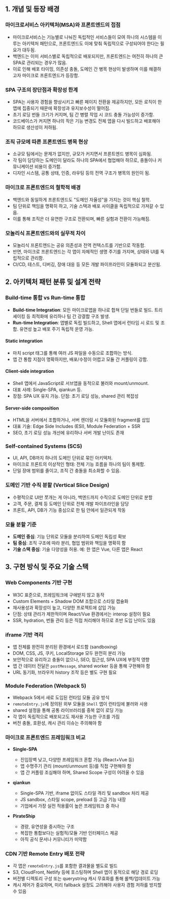## 1. 개념 및 등장 배경

### 마이크로서비스 아키텍처(MSA)와 프론트엔드의 접점

* 마이크로서비스는 기능별로 나눠진 독립적인 서비스들이 모여 하나의 시스템을 이루는 아키텍처 패턴으로, 프론트엔드도 이에 맞춰 독립적으로 구성되어야 한다는 필요가 대두됨.
* 백엔드는 이미 서비스별로 독립적으로 배포되지만, 프론트엔드는 여전히 하나의 큰 SPA로 관리되는 경우가 많음.
* 이로 인해 배포 타이밍, 의존성 충돌, 도메인 간 병목 현상이 발생하며 이를 해결하고자 마이크로 프론트엔드가 등장함.

### SPA 구조의 장단점과 확장성 한계

* SPA는 사용자 경험을 향상시키고 빠른 페이지 전환을 제공하지만, 모든 로직이 한 앱에 집중되기 때문에 확장성과 유지보수성이 떨어짐.
* 초기 로딩 번들 크기가 커지며, 팀 간 병렬 작업 시 코드 충돌 가능성이 증가함.
* 코드베이스가 커지면 하나의 작은 기능 변경도 전체 앱을 다시 빌드하고 배포해야 하므로 생산성이 저하됨.

### 조직 규모에 따른 프론트엔드 병목 현상

* 소규모 팀에서는 문제가 없지만, 규모가 커지면서 프론트엔드 병목이 심화됨.
* 각 팀이 담당하는 도메인이 달라도 하나의 SPA에서 협업해야 하므로, 충돌이나 커뮤니케이션 비용이 증가함.
* 디자인 시스템, 공통 상태, 인증, 라우팅 등의 전역 구조가 병목의 원인이 됨.

### 마이크로 프론트엔드의 철학적 배경

* 백엔드와 동일하게 프론트엔드도 "도메인 자율성"을 가지는 것이 핵심 철학.
* 팀 단위로 책임을 명확히 하고, 기술 스택과 배포 사이클을 독립적으로 가져갈 수 있음.
* 이를 통해 조직은 더 유연한 구조로 전환되며, 빠른 실험과 전환이 가능해짐.

### 모놀리식 프론트엔드와의 실무적 차이

* 모놀리식 프론트엔드는 공유 의존성과 전역 컨텍스트를 기반으로 작동함.
* 반면, 마이크로 프론트엔드는 각 앱이 자체적인 생명 주기를 가지며, 상태와 UI를 독립적으로 관리함.
* CI/CD, 테스트, 디버깅, 장애 대응 등 모든 개발 파이프라인이 모듈화되고 분산됨.

## 2. 아키텍처 패턴 분류 및 설계 전략

### Build-time 통합 vs Run-time 통합

* **Build-time Integration**: 모든 마이크로앱을 하나로 합쳐 단일 번들로 빌드. 트리 셰이킹 등 최적화에 유리하나 팀 간 강결합 구조 발생.
* **Run-time Integration**: 앱별로 독립 빌드하고, Shell 앱에서 런타임 시 로드 및 조합. 유연성 높고 배포 주기 독립적 운영 가능.

#### Static integration

* 마치 script 태그를 통해 여러 JS 파일을 수동으로 조합하는 방식.
* 앱 간 통합 지점이 명확하지만, 배포/수정이 어렵고 모듈 간 커플링이 강함.

#### Client-side integration

* Shell 앱에서 JavaScript로 서브앱을 동적으로 불러와 mount/unmount.
* 대표 사례: Single-SPA, qiankun 등.
* 장점: SPA UX 유지 가능. 단점: 초기 로딩 성능, shared 관리 복잡성

#### Server-side composition

* HTML을 서버에서 조합하거나, 서버 렌더링 시 모듈화된 fragment를 삽입
* 대표 기술: Edge Side Includes (ESI), Module Federation + SSR
* SEO, 초기 로딩 성능 개선에 유리하나 서버 개발 난이도 존재

### Self-contained Systems (SCS)

* UI, API, DB까지 하나의 도메인 단위로 묶인 아키텍처.
* 마이크로 프론트의 이상적인 형태: 전체 기능 흐름을 하나의 팀이 통제함.
* 단일 장애 범위를 줄이고, 조직 간 충돌을 최소화할 수 있음.

### 도메인 기반 수직 분할 (Vertical Slice Design)

* 수평적으로 UI만 쪼개는 게 아니라, 백엔드까지 수직으로 도메인 단위로 분할
* 고객, 주문, 결제 등 도메인 단위로 전체 개발 파이프라인을 담당
* 프론트, API, DB가 기능 중심으로 한 팀 안에서 일관되게 작동

### 모듈 분할 기준

* **도메인 중심**: 기능 단위로 모듈을 분리하여 도메인 독립성 확보
* **팀 중심**: 조직 구조에 따라 분리, 협업 범위와 책임을 명확히 함
* **기술 스택 중심**: 기술 다양성을 허용. 예: 한 앱은 Vue, 다른 앱은 React

## 3. 구현 방식 및 주요 기술 스택

### Web Components 기반 구현

* W3C 표준으로, 프레임워크에 구애받지 않고 동작
* Custom Elements + Shadow DOM 조합으로 스타일 캡슐화
* 재사용성과 확장성이 높고, 다양한 프로젝트에 삽입 가능
* 단점: 상태 관리가 제한적이며 React/Vue 환경에서는 interop 설정이 필요
* SSR, hydration, 번들 관리 등은 직접 처리해야 하므로 초반 도입 난이도 있음

### iframe 기반 격리

* 앱 전체를 완전히 분리된 환경에서 로드함 (sandboxing)
* DOM, CSS, JS, 쿠키, LocalStorage 모두 완전히 분리 가능
* 보안적으로 유리하고 충돌이 없으나, SEO, 접근성, SPA UX에 부정적 영향
* 앱 간 데이터 전달은 `postMessage`, shared worker 등을 통해 구현해야 함
* URL 동기화, 브라우저 history 조작 등은 별도 구현 필요

### Module Federation (Webpack 5)

* Webpack 5에서 새로 도입된 런타임 모듈 공유 방식
* `remoteEntry.js`에 정의된 외부 모듈을 `Shell` 앱이 런타임에 불러와 사용
* shared 설정을 통해 공통 라이브러리를 중복 없이 로딩 가능
* 각 앱이 독립적으로 배포되고도 재사용 가능한 구조를 가짐
* 버전 충돌, 호환성, 캐시 관리 이슈는 주의해야 함

### 마이크로 프론트엔드 프레임워크 비교

* **Single-SPA**

  * 진입장벽 낮고, 다양한 프레임워크 혼합 가능 (React+Vue 등)
  * 앱 수명주기 관리 (mount/unmount 등)를 직접 구현해야 함
  * 앱 간 커플링 조심해야 하며, Shared Scope 구성이 어려울 수 있음

* **qiankun**

  * Single-SPA 기반, iframe 없이도 스타일 격리 및 sandbox 처리 제공
  * JS sandbox, 스타일 scope, preload 등 고급 기능 내장
  * 기업에서 가장 실전 적용률이 높은 프레임워크 중 하나

* **PirateShip**

  * 경량, 유연성을 중시하는 구조
  * 복잡한 통합보다는 실험적/모듈 기반 인터페이스 제공
  * 아직 공식 문서나 커뮤니티가 미약함

### CDN 기반 Remote Entry 배포 전략

* 각 앱은 `remoteEntry.js`를 포함한 결과물을 별도로 빌드
* S3, CloudFront, Netlify 등에 호스팅하며 Shell 앱이 동적으로 해당 경로 로딩
* 버전별 디렉토리 구성 또는 querystring 캐시 무효화를 통해 롤백/업데이트 가능
* 캐시 제어가 중요하며, 미리 fallback 설정도 고려해야 사용자 경험 저하를 방지할 수 있음
